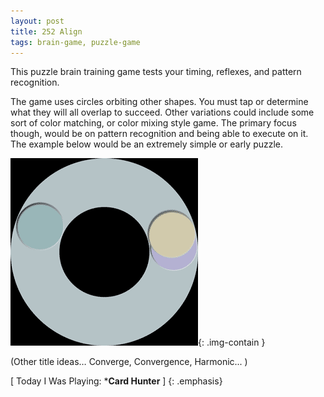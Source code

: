 ```yaml
---
layout: post
title: 252 Align
tags: brain-game, puzzle-game
---
```

This puzzle brain training game tests your timing, reflexes, and pattern recognition.

The game uses circles orbiting other shapes.  You must tap or determine what they will all overlap to succeed.  Other variations could include some sort of color matching, or color mixing style game.  The primary focus though, would be on pattern recognition and being able to execute on it.  The example below would be an extremely simple or early puzzle.

![Align GIF](/img/games/253_Align.gif "Align GIF"){: .img-contain }

(Other title ideas… Converge, Convergence, Harmonic... )

[ Today I Was Playing: ***Card Hunter** ]
{: .emphasis}

